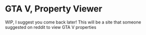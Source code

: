 GTA V, Property Viewer
=====================

WIP, I suggest you come back later! This will be a site that someone suggested on reddit to view GTA V properties